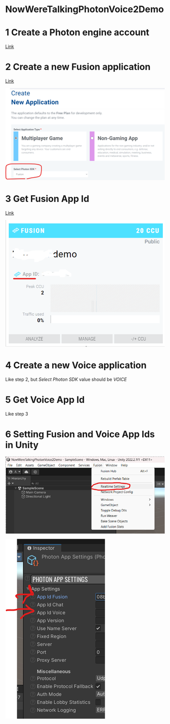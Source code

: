# NowWereTalkingPhotonVoice2Demo

# 1 Create a Photon engine account

[Link](https://id.photonengine.com/account/signup)

# 2 Create a new Fusion application

[Link](https://dashboard.photonengine.com/app/create)

![Alt text](fusion.png "Optional title")

# 3 Get Fusion App Id

[Link](https://dashboard.photonengine.com/)

![Alt text](fusion2.png "Optional title")

# 4 Create a new Voice application

Like step 2, but *Select Photon SDK* value should be *VOICE*

# 5 Get Voice App Id

Like step 3

# 6 Setting Fusion and Voice App Ids in Unity

![Alt text](fusion3.png "Optional title")


![Alt text](fusion4.png "Optional title")
